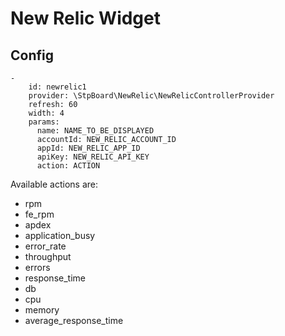 # New Relic Widget

## Config

```
-
    id: newrelic1
    provider: \StpBoard\NewRelic\NewRelicControllerProvider
    refresh: 60
    width: 4
    params:
      name: NAME_TO_BE_DISPLAYED
      accountId: NEW_RELIC_ACCOUNT_ID
      appId: NEW_RELIC_APP_ID
      apiKey: NEW_RELIC_API_KEY
      action: ACTION
```

Available actions are:
* rpm
* fe_rpm
* apdex
* application_busy
* error_rate
* throughput
* errors
* response_time
* db
* cpu
* memory
* average_response_time

